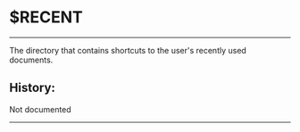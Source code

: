 # $RECENT

---

The directory that contains shortcuts to the user's recently used documents.

## History:

Not documented

---